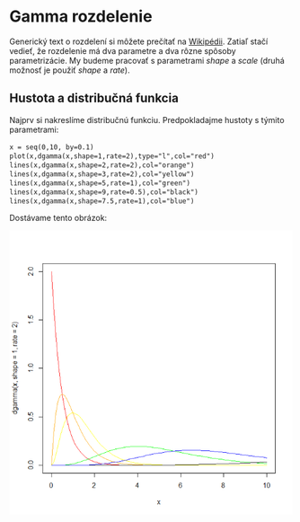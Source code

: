 # Gamma rozdelenie

Generický text o rozdelení si môžete prečítať na [Wikipédii](https://en.wikipedia.org/wiki/Gamma_distribution). Zatiaľ stačí vedieť, že rozdelenie má dva parametre a dva rôzne spôsoby parametrizácie. My budeme pracovať s parametrami *shape* a *scale* (druhá možnosť je použiť *shape* a *rate*). 

## Hustota a distribučná funkcia

Najprv si nakreslíme distribučnú funkciu. Predpokladajme hustoty s týmito parametrami:
```
x = seq(0,10, by=0.1)
plot(x,dgamma(x,shape=1,rate=2),type="l",col="red")
lines(x,dgamma(x,shape=2,rate=2),col="orange")
lines(x,dgamma(x,shape=3,rate=2),col="yellow")
lines(x,dgamma(x,shape=5,rate=1),col="green")
lines(x,dgamma(x,shape=9,rate=0.5),col="black")
lines(x,dgamma(x,shape=7.5,rate=1),col="blue")
```
Dostávame tento obrázok:

![Hustota](Pictures/E01P01.png)
